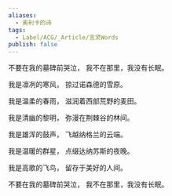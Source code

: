 ```yaml
---
aliases:
  - 奥利卡的诗
tags:
  - Label/ACG/_Article/言灵Words
publish: false
---
```


不要在我的墓碑前哭泣，
我不在那里，我没有长眠。

我是凛冽的寒风，
掠过诺森德的雪原。

我是温柔的春雨，
滋润着西部荒野的麦田。

我是清幽的黎明，
弥漫在荆棘谷的林间。

我是雄浑的鼓声，
飞越纳格兰的云端。

我是温暖的群星，
点缀达纳苏斯的夜晚。

我是高歌的飞鸟，
留存于美好的人间。

不要在我的墓碑前哭泣，
我不在那里，我没有长眠。
